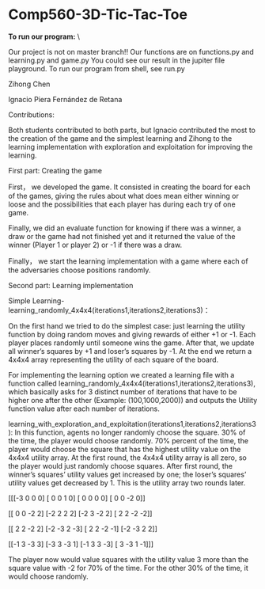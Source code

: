 # Comp560-3D-Tic-Tac-Toe

**To run our program:** \

Our project is not on master branch!!
Our functions are on functions.py and learning.py and game.py
You could see our result in the jupiter file playground.
To run our program from shell, see run.py




Zihong Chen

Ignacio Piera Fernández de Retana



Contributions:

Both students contributed to both parts, but Ignacio contributed the most to the creation of the game and the simplest learning and Zihong to the learning implementation with exploration and exploitation for improving the learning.

First part: Creating the game

First， we developed the game. It consisted in creating the board for each of the games, giving the rules about what does mean either winning or loose and the possibilities that each player has during each try of one game.

Finally, we did an evaluate function for knowing if there was a winner, a draw or the game had not finished yet and it returned the value of the winner (Player 1 or player 2) or -1 if there was a draw.

Finally， we start the learning implementation with a game where each of the adversaries choose positions randomly.

Second part: Learning implementation

Simple Learning- learning_randomly_4x4x4(iterations1,iterations2,iterations3)：

On the first hand we tried to do the simplest case: just learning the utility function by doing random moves and giving rewards of either +1 or -1. Each player places randomly until someone wins the game. After that, we update all winner’s squares by +1 and loser’s squares by -1. At the end we return a 4x4x4 array representing the utility of each square of the board.

For implementing the learning option we created a learning file with a function called learning_randomly_4x4x4(iterations1,iterations2,iterations3), which basically asks for 3 distinct number of iterations that have to be higher one after the other (Example: (100,1000,2000)) and outputs the Utility function value after each number of iterations.



learning_with_exploration_and_exploitation(iterations1,iterations2,iterations3):
In this function, agents no longer randomly choose the square. 30% of the time, the player would choose randomly. 70% percent of the time, the player would choose the square that has the highest utility value on the 4x4x4 utility array. At the first round, the 4x4x4 utility array is all zero, so the player would just randomly choose squares. After first round, the winner’s squares’ utility values get increased by one; the loser’s squares’ utility values get decreased by 1. 
This is the utility array two rounds later. 

[[[-3  0  0  0]
  [ 0  0  1  0]
  [ 0  0  0  0]
  [ 0  0 -2  0]]

 [[ 0  0 -2  2]
  [-2  2  2  2]
  [-2  3 -2  2]
  [ 2  2 -2 -2]]

 [[ 2  2 -2  2]
  [-2 -3  2 -3]
  [ 2  2 -2 -1]
  [-2 -3  2  2]]

 [[-1  3 -3  3]
  [-3  3 -3  1]
  [-1  3  3 -3]
  [ 3 -3  1 -1]]]

 
The player now would value squares with the utility value 3 more than the square value with -2 for 70% of the time. For the other 30% of the time, it would choose randomly.

